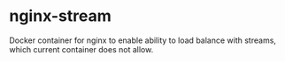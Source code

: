 # nginx-stream
Docker container for nginx to enable ability to load balance with streams, which current container does not allow.
